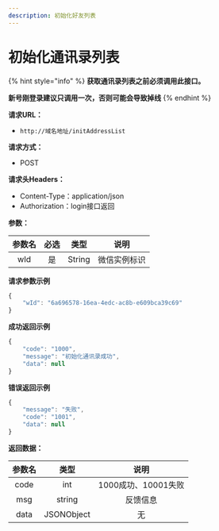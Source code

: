 ```yaml
---
description: 初始化好友列表
---
```


# 初始化通讯录列表

{% hint style="info" %}
**获取通讯录列表之前必须调用此接口。**

**新号刚登录建议只调用一次，否则可能会导致掉线** 
{% endhint %}

**请求URL：**

* `http://域名地址/initAddressList`

**请求方式：**

* POST 

**请求头Headers：**

* Content-Type：application/json
* Authorization：login接口返回

**参数：**

| 参数名 | 必选 | 类型 | 说明 |
| :---: | :---: | :---: | :---: |
| wId | 是 | String | 微信实例标识 |

**请求参数示例**

```javascript
{
    "wId": "6a696578-16ea-4edc-ac8b-e609bca39c69"
}
```

**成功返回示例**

```javascript
{
    "code": "1000",
    "message": "初始化通讯录成功",
    "data": null
}
```

**错误返回示例**

```javascript
{
    "message": "失败",
    "code": "1001",
    "data": null
}
```

**返回数据：**

| 参数名 | 类型 | 说明 |
| :---: | :---: | :---: |
| code | int | 1000成功、10001失败 |
| msg | string | 反馈信息 |
| data | JSONObject | 无 |

